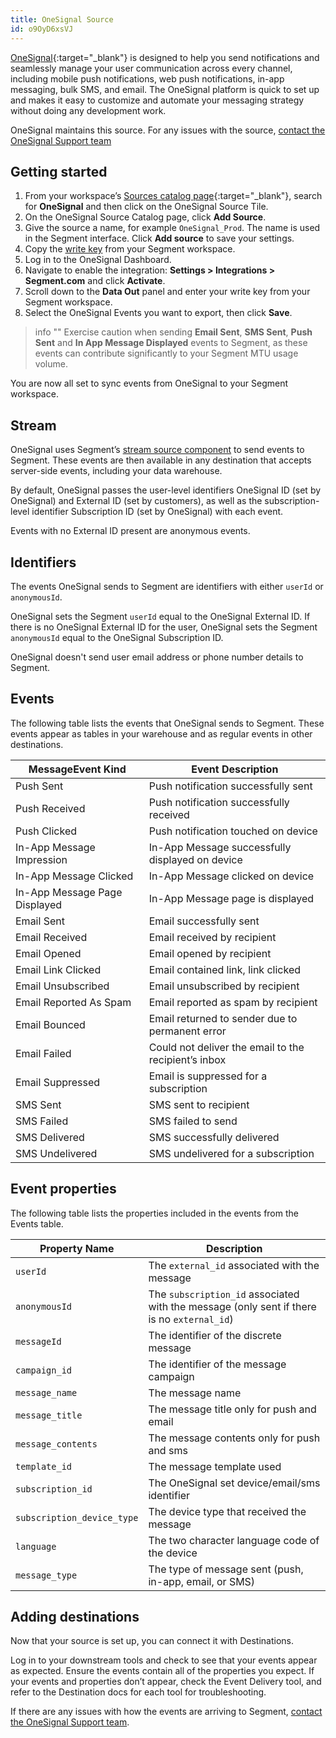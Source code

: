 ```yaml
---
title: OneSignal Source
id: o9OyD6xsVJ
---
```


[OneSignal](https://onesignal.com){:target="_blank"} is designed to help you send notifications and seamlessly manage your user communication across every channel, including mobile push notifications, web push notifications, in-app messaging, bulk SMS, and email. The OneSignal platform is quick to set up and makes it easy to customize and automate your messaging strategy without doing any development work.

OneSignal maintains this source. For any issues with the source, [contact the OneSignal Support team](mailto:support@onesignal.com)


## Getting started

1. From your workspace’s [Sources catalog page](https://app.segment.com/goto-my-workspace/sources/catalog){:target="_blank"}, search for **OneSignal** and then click on the OneSignal Source Tile. 
2. On the OneSignal Source Catalog page, click **Add Source**.
3. Give the source a name, for example `OneSignal_Prod`. The name is used in the Segment interface. Click **Add source** to save your settings. 
4. Copy the [write key](/docs/connections/find-writekey) from your Segment workspace. 
5. Log in to the OneSignal Dashboard.
6. Navigate to enable the integration: **Settings > Integrations > Segment.com** and click **Activate**.
7. Scroll down to the **Data Out** panel and enter your write key from your Segment workspace. 
9. Select the OneSignal Events you want to export, then click **Save**. 


> info ""
> Exercise caution when sending **Email Sent**, **SMS Sent**, **Push Sent** and **In App Message Displayed** events to Segment, as these events can contribute significantly to your Segment MTU usage volume. 

You are now all set to sync events from OneSignal to your Segment workspace. 

## Stream

OneSignal uses Segment’s [stream source component](/docs/partners/streams/) to send events to Segment. These events are then available in any destination that accepts server-side events, including your data warehouse.

By default, OneSignal passes the user-level identifiers OneSignal ID (set by OneSignal) and External ID (set by customers), as well as the subscription-level identifier Subscription ID (set by OneSignal) with each event. 

Events with no External ID present are anonymous events.

## Identifiers

The events OneSignal sends to Segment are identifiers with either `userId` or `anonymousId`.

OneSignal sets the Segment `userId` equal to the OneSignal External ID. If there is no OneSignal External ID for the user, OneSignal sets the Segment `anonymousId` equal to the OneSignal Subscription ID.

OneSignal doesn't send user email address or phone number details to Segment.


## Events

The following table lists the events that OneSignal sends to Segment. These events appear as tables in your warehouse and as regular events in other destinations. 

| MessageEvent Kind             | Event Description                                    |
| ----------------------------- | ---------------------------------------------------- |
| Push Sent                     | Push notification successfully sent                  |
| Push Received                 | Push notification successfully received              |
| Push Clicked                  | Push notification touched on device                  |
| In-App Message Impression     | In-App Message successfully displayed on device      |
| In-App Message Clicked        | In-App Message clicked on device                     |
| In-App Message Page Displayed | In-App Message page is displayed                     |
| Email Sent                    | Email successfully sent                              |
| Email Received                | Email received by recipient                          |
| Email Opened                  | Email opened by recipient                            |
| Email Link Clicked            | Email contained link, link clicked                   |
| Email Unsubscribed            | Email unsubscribed by recipient                      |
| Email Reported As Spam        | Email reported as spam by recipient                  |
| Email Bounced                 | Email returned to sender due to permanent error      |
| Email Failed                  | Could not deliver the email to the recipient’s inbox |
| Email Suppressed              | Email is suppressed for a subscription               |
| SMS Sent                      | SMS sent to recipient                                |
| SMS Failed                    | SMS failed to send                                   |
| SMS Delivered                 | SMS successfully delivered                           |
| SMS Undelivered               | SMS undelivered for a subscription                   |

## Event properties

The following table lists the properties included in the events from the Events table.

| Property Name              | Description                                                                           |
| -------------------------- | ------------------------------------------------------------------------------------- |
| `userId`                   | The `external_id` associated with the message                                           |
| `anonymousId `             | The `subscription_id` associated with the message (only sent if there is no `external_id`) |
| `messageId`                | The identifier of the discrete message                                                |
| `campaign_id`              | The identifier of the message campaign                                                |
| `message_name`             | The message name                                                                      |
| `message_title`            | The message title only for push and email                                             |
| `message_contents`         | The message contents only for push and sms                                            |
| `template_id`              | The message template used                                                             |
| `subscription_id`         | The OneSignal set device/email/sms identifier                                         |
| `subscription_device_type` | The device type that received the message                                             |
| `language`                 | The two character language code of the device                                         |
| `message_type`             | The type of message sent (push, in-app, email, or SMS)                                    |



## Adding destinations

Now that your source is set up, you can connect it with Destinations.

Log in to your downstream tools and check to see that your events appear as expected. Ensure the events contain all of the properties you expect. If your events and properties don’t appear, check the Event Delivery tool, and refer to the Destination docs for each tool for troubleshooting.

If there are any issues with how the events are arriving to Segment, [contact the OneSignal Support team](mailto:support@onesignal.com).
